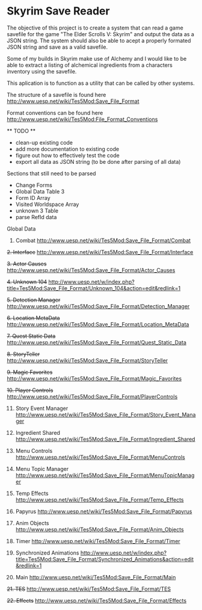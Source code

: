 # Skyrim Save Reader

The objective of this project is to create a system that can read a game savefile for the game "The Elder Scrolls V: Skyrim" and output the data as a JSON string. The system should also be able to acept a properly formated JSON string and save as a valid savefile.

Some of my builds in Skyrim make use of Alchemy and I would like to be able to extract a listing of alchemical ingredients from a characters inventory using the savefile.

This aplication is to function as a utility that can be called by other systems.


The structure of a savefile is found here http://www.uesp.net/wiki/Tes5Mod:Save_File_Format

Format conventions can be found here http://www.uesp.net/wiki/Tes5Mod:File_Format_Conventions

** TODO **

* clean-up existing code
* add more documentation to existing code
* figure out how to effectively test the code
* export all data as JSON string (to be done after parsing of all data)


Sections that still need to be parsed

* Change Forms
* Global Data Table 3
* Form ID Array
* Visited Worldspace Array
* unknown 3 Table
* parse RefId data


Global Data


1. Combat
      http://www.uesp.net/wiki/Tes5Mod:Save_File_Format/Combat

~~2. Interface~~
      http://www.uesp.net/wiki/Tes5Mod:Save_File_Format/Interface

~~3. Actor Causes~~
      http://www.uesp.net/wiki/Tes5Mod:Save_File_Format/Actor_Causes

~~4. Unknown 104~~
      http://www.uesp.net/w/index.php?title=Tes5Mod:Save_File_Format/Unknown_104&action=edit&redlink=1

~~5. Detection Manager~~
      http://www.uesp.net/wiki/Tes5Mod:Save_File_Format/Detection_Manager

~~6. Location MetaData~~
      http://www.uesp.net/wiki/Tes5Mod:Save_File_Format/Location_MetaData

~~7. Quest Static Data~~
      http://www.uesp.net/wiki/Tes5Mod:Save_File_Format/Quest_Static_Data

~~8. StoryTeller~~
      http://www.uesp.net/wiki/Tes5Mod:Save_File_Format/StoryTeller

~~9. Magic Favorites~~
      http://www.uesp.net/wiki/Tes5Mod:Save_File_Format/Magic_Favorites

~~10. Player Controls~~
      http://www.uesp.net/wiki/Tes5Mod:Save_File_Format/PlayerControls

11. Story Event Manager
      http://www.uesp.net/wiki/Tes5Mod:Save_File_Format/Story_Event_Manager

12. Ingredient Shared
      http://www.uesp.net/wiki/Tes5Mod:Save_File_Format/Ingredient_Shared

13. Menu Controls
      http://www.uesp.net/wiki/Tes5Mod:Save_File_Format/MenuControls

14. Menu Topic Manager
      http://www.uesp.net/wiki/Tes5Mod:Save_File_Format/MenuTopicManager

15. Temp Effects
      http://www.uesp.net/wiki/Tes5Mod:Save_File_Format/Temp_Effects

16. Papyrus
      http://www.uesp.net/wiki/Tes5Mod:Save_File_Format/Papyrus

17. Anim Objects
      http://www.uesp.net/wiki/Tes5Mod:Save_File_Format/Anim_Objects

18. Timer
      http://www.uesp.net/wiki/Tes5Mod:Save_File_Format/Timer

19. Synchronized Animations
      http://www.uesp.net/w/index.php?title=Tes5Mod:Save_File_Format/Synchronized_Animations&action=edit&redlink=1

20. Main
      http://www.uesp.net/wiki/Tes5Mod:Save_File_Format/Main

~~21. TES~~
      http://www.uesp.net/wiki/Tes5Mod:Save_File_Format/TES

~~22. Effects~~
      http://www.uesp.net/wiki/Tes5Mod:Save_File_Format/Effects
